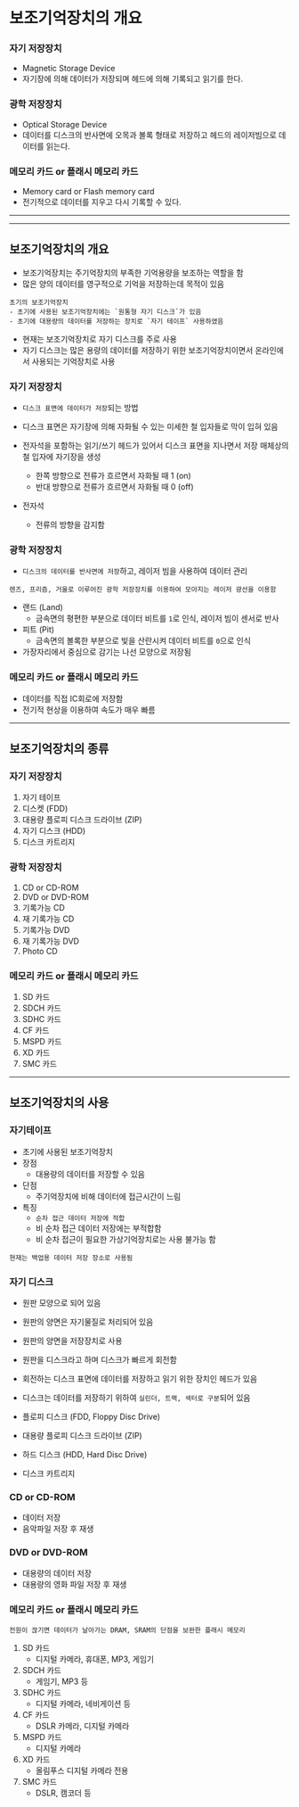 # 보조기억장치의 개요

### 자기 저장장치

- Magnetic Storage Device
- 자기장에 의해 데이터가 저장되며 헤드에 의해 기록되고 읽기를 한다.

### 광학 저장장치

- Optical Storage Device
- 데이터를 디스크의 반사면에 오목과 볼록 형태로 저장하고 헤드의 레이저빔으로 데이터를 읽는다.

### 메모리 카드 or 플래시 메모리 카드

- Memory card or Flash memory card
- 전기적으로 데이터를 지우고 다시 기록할 수 있다.

---

---

## 보조기억장치의 개요

- 보조기억장치는 주기억장치의 부족한 기억용량을 보조하는 역할을 함
- 많은 양의 데이터를 영구적으로 기억을 저장하는데 목적이 있음

```
초기의 보조기억장치
- 초기에 사용된 보조기억장치에는 `원통형 자기 디스크`가 있음
- 초기에 대용량의 데이터를 저장하는 장치로 `자기 테이프` 사용하였음
```

- 현재는 보조기억장치로 자기 디스크를 주로 사용
- 자기 디스크는 많은 용량의 데이터를 저장하기 위한 보조기억장치이면서 온라인에서 사용되는 기억장치로 사용

### 자기 저장장치

- `디스크 표면에 데이터가 저장`되는 방법
- 디스크 표면은 자기장에 의해 자화될 수 있는 미세한 철 입자들로 막이 입혀 있음

- 전자석을 포함하는 읽기/쓰기 헤드가 있어서 디스크 표면을 지나면서 저장 매체상의 철 입자에 자기장을 생성
  - 한쪽 방향으로 전류가 흐르면서 자화될 때 1 (on)
  - 반대 방향으로 전류가 흐르면서 자화될 때 0 (off)
- 전자석
  - 전류의 방향을 감지함

### 광학 저장장치

- `디스크의 데이터를 반사면에 저장`하고, 레이저 빔을 사용하여 데이터 관리

```
렌즈, 프리즘, 거울로 이루어진 광학 저장장치를 이용하여 모아지는 레이저 광선을 이용함
```

- 랜드 (Land)
  - 금속면의 평편한 부분으로 데이터 비트를 `1`로 인식, 레이저 빔이 센서로 반사
- 피트 (Pit)
  - 금속면의 볼록한 부분으로 빛을 산란시켜 데이터 비트를 `0`으로 인식
- 가장자리에서 중심으로 감기는 나선 모양으로 저장됨

### 메모리 카드 or 플래시 메모리 카드

- 데이터를 직접 IC회로에 저장함
- 전기적 현상을 이용하여 속도가 매우 빠름

---

## 보조기억장치의 종류

### 자기 저장장치

1. 자기 테이프
2. 디스켓 (FDD)
3. 대용량 플로피 디스크 드라이브 (ZIP)
4. 자기 디스크 (HDD)
5. 디스크 카트리지

### 광학 저장장치

1. CD or CD-ROM
2. DVD or DVD-ROM
3. 기록가능 CD
4. 재 기록가능 CD
5. 기록가능 DVD
6. 재 기록가능 DVD
7. Photo CD

### 메모리 카드 or 플래시 메모리 카드

1. SD 카드
2. SDCH 카드
3. SDHC 카드
4. CF 카드
5. MSPD 카드
6. XD 카드
7. SMC 카드

---

## 보조기억장치의 사용

### 자기테이프

- 초기에 사용된 보조기억장치
- 장점
  - 대용량의 데이터를 저장할 수 있음
- 단점
  - 주기억장치에 비해 데이터에 접근시간이 느림
- 특징
  - `순차 접근 데이터 저장에 적합`
  - 비 순차 접근 데이터 저장에는 부적합함
  - 비 순차 접근이 필요한 가상기억장치로는 사용 불가능 함

```
현재는 백업용 데이터 저장 장소로 사용됨
```

### 자기 디스크

- 원판 모양으로 되어 있음
- 원판의 양면은 자기물질로 처리되어 있음
- 원판의 양면을 저장장치로 사용
- 원판을 디스크라고 하며 디스크가 빠르게 회전함
- 회전하는 디스크 표면에 데이터를 저장하고 읽기 위한 장치인 헤드가 있음
- 디스크는 데이터를 저장하기 위하여 `실린더, 트랙, 섹터로 구분`되어 있음

- 플로피 디스크 (FDD, Floppy Disc Drive)
- 대용량 플로피 디스크 드라이브 (ZIP)
- 하드 디스크 (HDD, Hard Disc Drive)
- 디스크 카트리지

### CD or CD-ROM

- 데이터 저장
- 음악파일 저장 후 재생

### DVD or DVD-ROM

- 대용량의 데이터 저장
- 대용량의 영화 파일 저장 후 재생

### 메모리 카드 or 플래시 메모리 카드

```
전원이 끊기면 데이터가 날아가는 DRAM, SRAM의 단점을 보완한 플래시 메모리
```

1. SD 카드
   - 디지털 카메라, 휴대폰, MP3, 게임기
2. SDCH 카드
   - 게임기, MP3 등
3. SDHC 카드
   - 디지털 카메라, 네비게이션 등
4. CF 카드
   - DSLR 카메라, 디지털 카메라
5. MSPD 카드
   - 디지털 카메라
6. XD 카드
   - 올림푸스 디지털 카메라 전용
7. SMC 카드
   - DSLR, 캠코더 등
